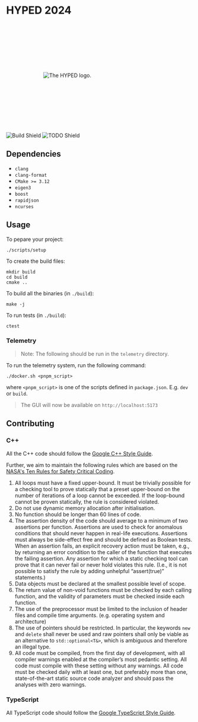 # HYPED 2024

&nbsp;

<picture>
  <source media="(prefers-color-scheme: dark)" srcset="https://github.com/Hyp-ed/hyped-2024/assets/43144010/12892983-b036-4ec3-b624-1c997f85bf94">
  <source media="(prefers-color-scheme: light)" srcset="https://github.com/Hyp-ed/hyped-2024/assets/43144010/54f3db17-be2b-4473-a963-b7d7d8c24a9a">
  <img alt="The HYPED logo." style="margin:100px" src="[https://user-images.githubusercontent.com/25423296/163456779-a8556205-d0a5-45e2-ac17-42d089e3c3f8.png](https://github.com/Hyp-ed/hyped-2024/assets/43144010/54f3db17-be2b-4473-a963-b7d7d8c24a9a)">
</picture>

&nbsp;

![Build Shield](https://github.com/Hyp-ed/hyped-2024/actions/workflows/build.yml/badge.svg) ![TODO Shield](https://img.shields.io/github/search/hyp-ed/hyped-2024/TODOLater?color=red&label=TODO%20counter)

## Dependencies

- `clang`
- `clang-format`
- `CMake >= 3.12`
- `eigen3`
- `boost`
- `rapidjson`
- `ncurses`

## Usage

  To pepare your project:

  ```
  ./scripts/setup
  ```

  To create the build files:

  ```
  mkdir build
  cd build
  cmake ..
  ```

  To build all the binaries (in `./build`):

  ```
  make -j
  ```

  To run tests (in `./build`):

  ```
  ctest
  ```

### Telemetry

  > Note: The following should be run in the `telemetry` directory.

  To run the telemetry system, run the following command:

  ```
  ./docker.sh <pnpm_script>
  ```

  where `<pnpm_script>` is one of the scripts defined in `package.json`. E.g. `dev` or `build`.

  > The GUI will now be available on `http://localhost:5173`

## Contributing

### C++

  All the C++ code should follow the [Google C++ Style Guide](https://google.github.io/styleguide/cppguide.html).

  Further, we aim to maintain the following rules which are based on the [NASA's Ten Rules for Safety Critical Coding](https://pixelscommander.com/wp-content/uploads/2014/12/P10.pdf).

  1. All loops must have a fixed upper-bound. It must be trivially possible for a checking tool to prove statically that a preset upper-bound on the number of iterations of a loop cannot be exceeded. If the loop-bound cannot be proven statically, the rule is considered violated.
  2. Do not use dynamic memory allocation after initialisation.
  3. No function should be longer than 60 lines of code.
  4. The assertion density of the code should average to a minimum of two assertions per function. Assertions are used to check for anomalous conditions that should never happen in real-life executions. Assertions must always be side-effect free and should be defined as Boolean tests. When an assertion fails, an explicit recovery action must be taken, e.g., by returning an error condition to the caller of the function that executes the failing assertion. Any assertion for which a static checking tool can prove that it can never fail or never hold violates this rule. (I.e., it is not possible to satisfy the rule by adding unhelpful “assert(true)” statements.)
  5. Data objects must be declared at the smallest possible level of scope.
  6. The return value of non-void functions must be checked by each calling function,  and the validity of parameters must be checked inside each function.
  7. The use of the preprocessor must be limited to the inclusion of header files and  compile time arguments. (e.g. operating system and architecture)
  8. The use of pointers should be restricted. In particular, the keywords `new` and `delete`  shall never be used and raw pointers shall only be viable as an alternative to `std::optional<T&>`, which is ambiguous and therefore an illegal type.
  9. All code must be compiled, from the first day of development, with all compiler warnings enabled  at the compiler’s most pedantic setting. All code must compile with these setting without any warnings. All code must be checked daily with at least one, but preferably more than one, state-of-the-art static  source code analyzer and should pass the analyses with zero warnings.

### TypeScript

  All TypeScript code should follow the [Google TypeScript Style Guide](https://google.github.io/styleguide/tsguide.html).
